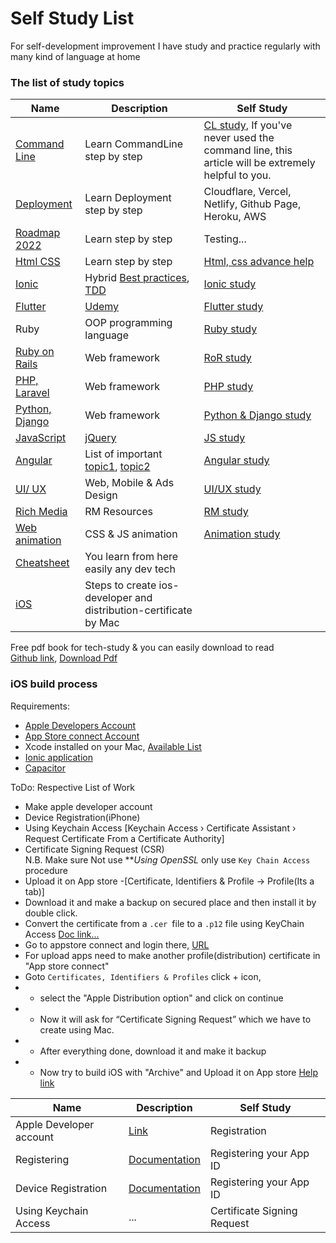 # Self Study List
For self-development improvement I have study and practice regularly with many kind of language at home  

### The list of study topics
Name | Description | Self Study
------------ | ------------- | -------------
[Command Line](https://www.taniarascia.com/how-to-use-the-command-line-for-apple-macos-and-linux/) | Learn CommandLine step by step | [CL study](https://github.com/plabon-asad/study-with-commandLine), If you've never used the command line, this article will be extremely helpful to you.
[Deployment](https://github.com/plabon-asad/study-with-deployment) | Learn Deployment step by step | Cloudflare, Vercel, Netlify, Github Page, Heroku, AWS
[Roadmap 2022](https://roadmap.sh/) | Learn step by step | Testing...
[Html CSS](https://roadmap.sh/) | Learn step by step | [Html, css advance help](https://github.com/plabon-asad/study-with-html-css)
[Ionic](https://ionicframework.com/) | Hybrid [Best practices](https://ionicthemes.com/tutorials), [TDD](https://www.youtube.com/playlist?list=PLlyAM-8-I7S9iNcZRfP4SQJhm4Mw5q5ku) | [Ionic study](https://github.com/plabon-asad/study-with-ionic)
[Flutter](https://flutter.com/) | [Udemy]() | [Flutter study](https://github.com/plabon-asad/study-with-flutter)
Ruby | OOP programming language | [Ruby study](https://github.com/plabon-asad/study-with-ruby)
[Ruby on Rails](https://github.com/plabon-asad/learn-RoR) | Web framework | [RoR study](https://github.com/plabon-asad/study-with-ror)
[PHP, Laravel](https://github.com/plabon-asad) | Web framework | [PHP study](https://github.com/plabon-asad/study-with-php)
[Python, Django]() | Web framework | [Python & Django study](https://github.com/plabon-asad/study-with-python-and-django)
[JavaScript](https://overapi.com/javascript) | [jQuery](https://overapi.com/jquery) | [JS study](https://github.com/plabon-asad/study-with-js)
[Angular](https://angular.io/) | List of important [topic1](https://www.dottedsquirrel.com/things-to-learn-angular/), [topic2](https://medium.com/@bhavikagarg8/important-topics-of-angular-5d51362ae78e) | [Angular study](https://github.com/plabon-asad/study-with-ng)
[UI/ UX](https://designcode.io/) | Web, Mobile & Ads Design | [UI/UX study](https://github.com/plabon-asad/study-with-uiux)
[Rich Media](https://github.com/plabon-asad/rich-media) | RM Resources | [RM study](https://github.com/plabon-asad/study-with-rm)
[Web animation](https://github.com/plabon-asad/css-animations-ui) | CSS & JS animation | [Animation study](https://github.com/plabon-asad/study-with-animation)
[Cheatsheet](https://overapi.com/) | You learn from here easily any dev tech | []()
[iOS](https://medium.com/mobile-devops-ci-cd-ct/steps-to-create-ios-developer-and-distribution-certificates-with-and-without-a-mac-8449b973ef9d) | Steps to create ios-developer and distribution-certificate by Mac | []()

Free pdf book for tech-study & you can easily download to read <br>
[Github link](https://github.com/Akshaya-Amar/Free-Programming-Books),
[Download Pdf](https://goalkicker.com/)

### iOS build process
Requirements:
 - [Apple Developers Account](https://developer.apple.com/)
 - [App Store connect Account](https://appstoreconnect.apple.com/login)
 - Xcode installed on your Mac, [Available List](https://developer.apple.com/support/xcode/)
 - [Ionic application](https://ionicframework.com/docs/developing/ios)
 - [Capacitor](https://capacitorjs.com/docs/ios#adding-the-ios-platform)

ToDo: Respective List of Work
 - Make apple developer account
 - Device Registration(iPhone)
 - Using Keychain Access [Keychain Access › Certificate Assistant › Request Certificate From a Certificate Authority]
 - Certificate Signing Request (CSR) <br>N.B. Make sure Not use ***Using OpenSSL* only use `Key Chain Access` procedure
 - Upload it on App store -[Certificate, Identifiers & Profile -> Profile(Its a tab)]
 - Download it and make a backup on secured place and then install it by double click.
 - Convert the certificate from a `.cer `file to a `.p12` file using KeyChain Access [Doc link...](https://ionic.io/docs/appflow/package/credentials)
 - Go to appstore connect and login there, [URL](https://appstoreconnect.apple.com/login)
 - For upload apps need to make another profile(distribution) certificate in "App store connect"
 - Goto `Certificates, Identifiers & Profiles` click + icon, 
 -  - select the "Apple Distribution option" and click on continue
 -  - Now it will ask for “Certificate Signing Request” which we have to create using Mac.
 -  - After everything done, download it and make it backup
 -  - Now try to build iOS with "Archive" and Upload it on App store [Help link](https://enappd.com/blog/releasing-ionic-app-on-ios-app-store/199/)
 

Name | Description | Self Study
------------ | ------------- | -------------
Apple Developer account | [Link](https://developer.apple.com/account) | Registration
Registering | [Documentation](https://ionic.io/docs/appflow/package/credentials) | Registering your App ID
Device Registration | [Documentation](https://github.com/dotnet/docs-maui/blob/main/docs/ios/includes/add-a-device.md) | Registering your App ID
Using Keychain Access | ... | Certificate Signing Request

